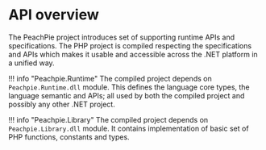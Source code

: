 # API overview

The PeachPie project introduces set of supporting runtime APIs and specifications. The PHP project is compiled respecting the specifications and APIs which makes it usable and accessible across the .NET platform in a unified way.

!!! info "Peachpie.Runtime"
    The compiled project depends on `Peachpie.Runtime.dll` module. This defines the language core types, the language semantic and APIs; all used by both the compiled project and possibly any other .NET project.

!!! info "Peachpie.Library"
    The compiled project depends on `Peachpie.Library.dll` module. It contains implementation of basic set of PHP functions, constants and types.
